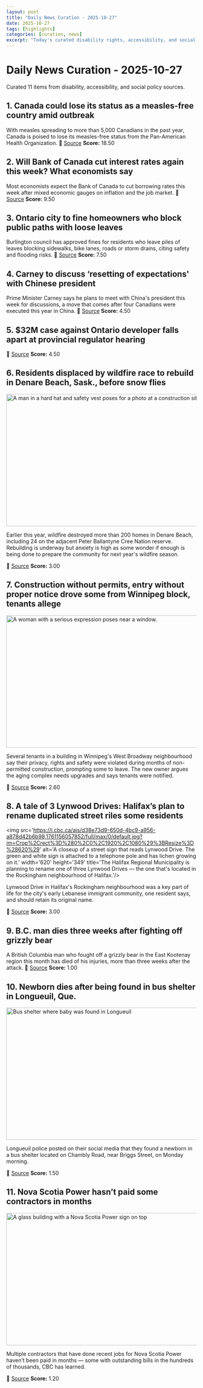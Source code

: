 ```yaml
---
layout: post
title: "Daily News Curation - 2025-10-27"
date: 2025-10-27
tags: [highlights]
categories: [curation, news]
excerpt: "Today's curated disability rights, accessibility, and social policy news from across Canada."
---
```


# Daily News Curation - 2025-10-27

Curated 11 items from disability, accessibility, and social policy sources.

## 1. Canada could lose its status as a measles-free country amid outbreak
With measles spreading to more than 5,000 Canadians in the past year, Canada is poised to lose its measles-free status from the Pan-American Health Organization.
📍 [Source](https://globalnews.ca/news/11496244/canada-measles-status-outbreak/)
**Score:** 18.50

## 2. Will Bank of Canada cut interest rates again this week? What economists say
Most economists expect the Bank of Canada to cut borrowing rates this week after mixed economic gauges on inflation and the job market.
📍 [Source](https://globalnews.ca/news/11496262/bank-of-canada-rate-cut-predictions-october-2025/)
**Score:** 9.50

## 3. Ontario city to fine homeowners who block public paths with loose leaves
Burlington council has approved fines for residents who leave piles of leaves blocking sidewalks, bike lanes, roads or storm drains, citing safety and flooding risks.
📍 [Source](https://globalnews.ca/news/11492325/ontario-city-to-fine-homeowners-who-block-public-paths-with-loose-leaves/)
**Score:** 7.50

## 4. Carney to discuss ‘resetting of expectations' with Chinese president
Prime Minister Carney says he plans to meet with China's president this week for discussions, a move that comes after four Canadians were executed this year in China.
📍 [Source](https://globalnews.ca/news/11496166/mark-carney-meeting-chinese-president-jinping/)
**Score:** 4.50

## 5. $32M case against Ontario developer falls apart at provincial regulator hearing
📍 [Source](https://www.cbc.ca/news/canada/toronto/32m-case-against-ontario-developer-falls-apart-at-provincial-regulator-hearing-9.6952185?cmp=rss)
**Score:** 4.50

## 6. Residents displaced by wildfire race to rebuild in Denare Beach, Sask., before snow flies
<img src='https://i.cbc.ca/ais/b68e11cf-d23f-49fb-96b5-657d6791a610,1761344911729/full/max/0/default.jpg?im=Crop%2Crect%3D%280%2C0%2C4571%2C2571%29%3BResize%3D%28620%29' alt='A man in a hard hat and safety vest poses for a photo at a construction site.' width='620' height='349' title='Trevor Sewap of Peter Ballantyne Cree Nation is helping prepare the foundations for the pre-fabricated houses the First Nation is bringing in to replace ones destroyed by wildfire this summer.'/><p>Earlier this year, wildfire destroyed more than 200 homes in Denare Beach, including 24 on the adjacent Peter Ballantyne Cree Nation reserve. Rebuilding is underway but anxiety is high as some wonder if enough is being done to prepare the community for next year's wildfire season.</p>
📍 [Source](https://www.cbc.ca/news/canada/saskatchewan/denare-beach-wildfire-rebuild-9.6952692?cmp=rss)
**Score:** 3.00

## 7. Construction without permits, entry without proper notice drove some from Winnipeg block, tenants allege
<img src='https://i.cbc.ca/ais/d2ca650e-ddde-45f5-b9af-9c953e13a319,1761418425017/full/max/0/default.jpg?im=Crop%2Crect%3D%281%2C0%2C4238%2C2383%29%3BResize%3D%28620%29' alt='A woman with a serious expression poses near a window.' width='620' height='349' title='Mira Koop, a former tenant of 640 Westminster Ave. in Winnipeg, is shown in an October 2025 photo. She says she began experiencing housing issues at the apartment building after a new owner took over in July.'/><p>Several tenants in a building in Winnipeg's West Broadway neighbourhood say their privacy, rights and safety were violated during months of non-permitted construction, prompting some to leave. The new owner argues the aging complex needs upgrades and says tenants were notified.</p>
📍 [Source](https://www.cbc.ca/news/canada/manitoba/westminster-avenue-winnipeg-housing-issues-9.6952977?cmp=rss)
**Score:** 2.60

## 8. A tale of 3 Lynwood Drives: Halifax’s plan to rename duplicated street riles some residents
<img src='https://i.cbc.ca/ais/d38e73d9-650d-4bc9-a956-a878d42b6b98,1761156057852/full/max/0/default.jpg?im=Crop%2Crect%3D%280%2C0%2C1920%2C1080%29%3BResize%3D%28620%29' alt='A closeup of a street sign that reads Lynwood Drive. The green and white sign is attached to a telephone pole and has lichen growing on it.' width='620' height='349' title='The Halifax Regional Municipality is planning to rename one of three Lynwood Drives — the one that's located in the Rockingham neighbourhood of Halifax.'/><p>Lynwood Drive in Halifax's Rockingham neighbourhood was a key part of life for the city's early Lebanese immigrant community, one resident says, and should retain its original name.</p>
📍 [Source](https://www.cbc.ca/news/canada/nova-scotia/lynwood-drive-halifax-duplicated-street-name-change-9.6948831?cmp=rss)
**Score:** 3.00

## 9. B.C. man dies three weeks after fighting off grizzly bear
A British Columbia man who fought off a grizzly bear in the East Kootenay region this month has died of his injuries, more than three weeks after the attack.
📍 [Source](https://globalnews.ca/news/11496140/bc-man-dies-fighting-off-grizzly-bear/)
**Score:** 1.00

## 10. Newborn dies after being found in bus shelter in Longueuil, Que.
<img src='https://i.cbc.ca/ais/c2537ac5-e4fe-41b3-b715-64553866a35d,1761566488863/full/max/0/default.jpg?im=Crop%2Crect%3D%280%2C1%2C5472%2C3078%29%3BResize%3D%28620%29' alt='Bus shelter where baby was found in Longueuil' width='620' height='349' title='Bus shelter where baby was found in Longueuil'/><p>Longueuil police posted on their social media that they found a newborn in a bus shelter located on Chambly Road, near Briggs Street, on Monday morning. </p>
📍 [Source](https://www.cbc.ca/news/canada/montreal/newborn-baby-bus-shelter-longueuil-9.6954565?cmp=rss)
**Score:** 1.50

## 11. Nova Scotia Power hasn’t paid some contractors in months
<img src='https://i.cbc.ca/ais/1.7545221,1757605615000/full/max/0/default.jpg?im=Crop%2Crect%3D%280%2C0%2C4032%2C2268%29%3BResize%3D%28620%29' alt='A glass building with a Nova Scotia Power sign on top' width='620' height='349' title='Nova Scotia Power cannot recover the $1 million penalty through rates and has to credit the amount to customers.'/><p>Multiple contractors that have done recent jobs for Nova Scotia Power haven’t been paid in months — some with outstanding bills in the hundreds of thousands, CBC has learned.</p>
📍 [Source](https://www.cbc.ca/news/canada/nova-scotia/nova-scotia-power-energy-contractors-bills-data-breach-9.6951889?cmp=rss)
**Score:** 1.20

